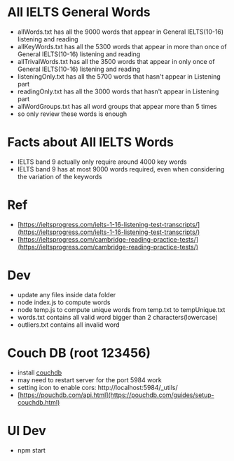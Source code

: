 # All IELTS General Words

- allWords.txt has all the 9000 words that appear in General IELTS(10-16) listening and reading
- allKeyWords.txt has all the 5300 words that appear in more than once of General IELTS(10-16) listening and reading
- allTrivalWords.txt has all the 3500 words that appear in only once of General IELTS(10-16) listening and reading
- listeningOnly.txt has all the 5700 words that hasn't appear in Listening part
- readingOnly.txt has all the 3000 words that hasn't appear in Listening part
- allWordGroups.txt has all word groups that appear more than 5 times
- so only review these words is enough

# Facts about All IELTS Words

- IELTS band 9 actually only require around 4000 key words
- IELTS band 9 has at most 9000 words required, even when considering the variation of the keywords

# Ref

- [https://ieltsprogress.com/ielts-1-16-listening-test-transcripts/](https://ieltsprogress.com/ielts-1-16-listening-test-transcripts/)
- [https://ieltsprogress.com/cambridge-reading-practice-tests/](https://ieltsprogress.com/cambridge-reading-practice-tests/)

# Dev

- update any files inside data folder
- node index.js to compute words
- node temp.js to compute unique words from temp.txt to tempUnique.txt
- words.txt contains all valid word bigger than 2 characters(lowercase)
- outliers.txt contains all invalid word

# Couch DB (root 123456)

- install [couchdb](https://pouchdb.com/guides/setup-couchdb.html)
- may need to restart server for the port 5984 work
- setting icon to enable cors: http://localhost:5984/\_utils/
- [https://pouchdb.com/api.html](https://pouchdb.com/guides/setup-couchdb.html)

# UI Dev

- npm start
